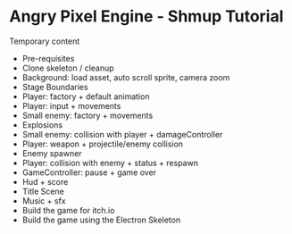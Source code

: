 # Angry Pixel Engine - Shmup Tutorial

Temporary content

-   Pre-requisites
-   Clone skeleton / cleanup
-   Background: load asset, auto scroll sprite, camera zoom
-   Stage Boundaries
-   Player: factory + default animation
-   Player: input + movements
-   Small enemy: factory + movements
-   Explosions
-   Small enemy: collision with player + damageController
-   Player: weapon + projectile/enemy collision
-   Enemy spawner
-   Player: collision with enemy + status + respawn
-   GameController: pause + game over
-   Hud + score
-   Title Scene
-   Music + sfx
-   Build the game for itch.io
-   Build the game using the Electron Skeleton
